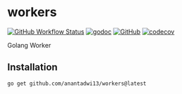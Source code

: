 # workers

[![GitHub Workflow Status](https://img.shields.io/github/workflow/status/anantadwi13/workers/Test%20and%20coverage)](https://github.com/anantadwi13/workers/actions)
[![godoc](http://img.shields.io/badge/go-documentation-blue.svg?style=flat)](https://pkg.go.dev/github.com/anantadwi13/workers)
[![GitHub](https://img.shields.io/github/license/anantadwi13/workers)](https://raw.githubusercontent.com/anantadwi13/workers/master/LICENSE)
[![codecov](https://codecov.io/gh/anantadwi13/workers/branch/master/graph/badge.svg?token=QPUSUNBVPE)](https://codecov.io/gh/anantadwi13/workers)


Golang Worker

## Installation
```shell
go get github.com/anantadwi13/workers@latest
```